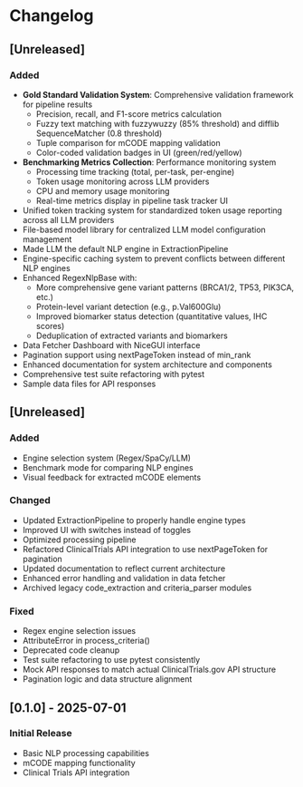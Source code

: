 # Changelog

## [Unreleased]
### Added
- **Gold Standard Validation System**: Comprehensive validation framework for pipeline results
  - Precision, recall, and F1-score metrics calculation
  - Fuzzy text matching with fuzzywuzzy (85% threshold) and difflib SequenceMatcher (0.8 threshold)
  - Tuple comparison for mCODE mapping validation
  - Color-coded validation badges in UI (green/red/yellow)
- **Benchmarking Metrics Collection**: Performance monitoring system
  - Processing time tracking (total, per-task, per-engine)
  - Token usage monitoring across LLM providers
  - CPU and memory usage monitoring
  - Real-time metrics display in pipeline task tracker UI
- Unified token tracking system for standardized token usage reporting across all LLM providers
- File-based model library for centralized LLM model configuration management
- Made LLM the default NLP engine in ExtractionPipeline
- Engine-specific caching system to prevent conflicts between different NLP engines
- Enhanced RegexNlpBase with:
  - More comprehensive gene variant patterns (BRCA1/2, TP53, PIK3CA, etc.)
  - Protein-level variant detection (e.g., p.Val600Glu)
  - Improved biomarker status detection (quantitative values, IHC scores)
  - Deduplication of extracted variants and biomarkers
- Data Fetcher Dashboard with NiceGUI interface
- Pagination support using nextPageToken instead of min_rank
- Enhanced documentation for system architecture and components
- Comprehensive test suite refactoring with pytest
- Sample data files for API responses

## [Unreleased]
### Added
- Engine selection system (Regex/SpaCy/LLM)
- Benchmark mode for comparing NLP engines
- Visual feedback for extracted mCODE elements

### Changed
- Updated ExtractionPipeline to properly handle engine types
- Improved UI with switches instead of toggles
- Optimized processing pipeline
- Refactored ClinicalTrials API integration to use nextPageToken for pagination
- Updated documentation to reflect current architecture
- Enhanced error handling and validation in data fetcher
- Archived legacy code_extraction and criteria_parser modules

### Fixed
- Regex engine selection issues
- AttributeError in process_criteria()
- Deprecated code cleanup
- Test suite refactoring to use pytest consistently
- Mock API responses to match actual ClinicalTrials.gov API structure
- Pagination logic and data structure alignment

## [0.1.0] - 2025-07-01
### Initial Release
- Basic NLP processing capabilities
- mCODE mapping functionality
- Clinical Trials API integration